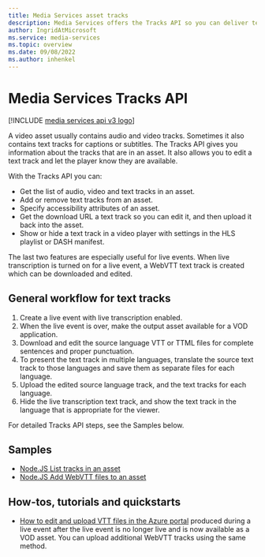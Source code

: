 ```yaml
---
title: Media Services asset tracks
description: Media Services offers the Tracks API so you can deliver text tracks with complete sentences and proper punctuation right after a live event is over, enable accessibility player features for the viewer, allow viewers to select the text and audio tracks of their choice.
author: IngridAtMicrosoft
ms.service: media-services
ms.topic: overview
ms.date: 09/08/2022
ms.author: inhenkel
---
```


# Media Services Tracks API

[!INCLUDE [media services api v3 logo](./includes/v3-hr.md)]

A video asset usually contains audio and video tracks. Sometimes it also contains text tracks for captions or subtitles.  The Tracks API gives you information about the tracks that are in an asset. It also allows you to edit a text track and let the player know they are available.

With the Tracks API you can:

- Get the list of audio, video and text tracks in an asset.
- Add or remove text tracks from an asset.
- Specify accessibility attributes of an asset.
- Get the download URL a text track so you can edit it, and then upload it back into the asset.
- Show or hide a text track in a video player with settings in the HLS playlist or DASH manifest.

The last two features are especially useful for live events. When live transcription is turned on for a live event, a WebVTT text track is created which can be downloaded and edited.

## General workflow for text tracks

1. Create a live event with live transcription enabled.
1. When the live event is over, make the output asset available for a VOD application.
1. Download and edit the source language VTT or TTML files for complete sentences and proper punctuation.
1. To present the text track in multiple languages, translate the source text track to those languages and save them as separate files for each language.
1. Upload the edited source language track, and the text tracks for each language.
1. Hide the live transcription text track, and show the text track in the language that is appropriate for the viewer.

For detailed Tracks API steps, see the Samples below.

## Samples

- [Node.JS List tracks in an asset](https://github.com/Azure-Samples/media-services-v3-node-tutorials/blob/main/Assets/list-tracks-in-asset.ts)
- [Node.JS Add WebVTT files to an asset](https://github.com/Azure-Samples/media-services-v3-node-tutorials/blob/main/Assets/add-WebVTT-tracks.ts)

## How-tos, tutorials and quickstarts

- [How to edit and upload VTT files in the Azure portal](tracks-edit-track-portal-how-to.md) produced during a live event after the live event is no longer live and is now available as a VOD asset. You can upload additional WebVTT tracks using the same method.
